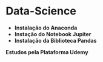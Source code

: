 # Data-Science

* **Instalação do Anaconda**
* **Instação do Notebook Jupiter**
* **Instalação da Biblioteca Pandas** 


 **Estudos pela Plataforma Udemy**
